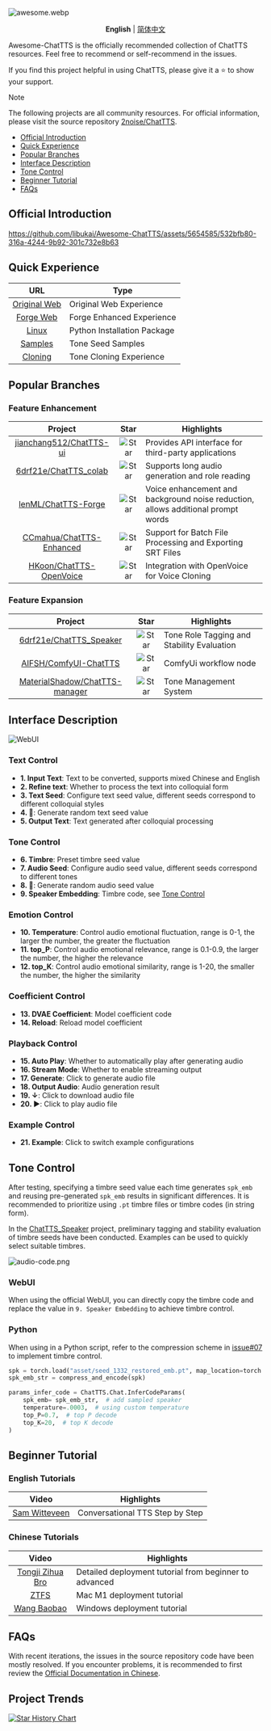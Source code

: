 ![awesome.webp](readme/awesome.webp)

<div align="center">

**English** | [简体中文](./README.md)

</div>

Awesome-ChatTTS is the officially recommended collection of ChatTTS resources. Feel free to recommend or self-recommend in the issues.

If you find this project helpful in using ChatTTS, please give it a ⭐️ to show your support.

> [!NOTE]
> The following projects are all community resources. For official information, please visit the source repository [2noise/ChatTTS](https://github.com/2noise/ChatTTS).

* [Official Introduction](#official-introduction)
* [Quick Experience](#quick-experience)
* [Popular Branches](#popular-branches)
* [Interface Description](#interface-description)
* [Tone Control](#tone-control)
* [Beginner Tutorial](#beginner-tutorial)
* [FAQs](#faqs)

## Official Introduction

https://github.com/libukai/Awesome-ChatTTS/assets/5654585/532bfb80-316a-4244-9b92-301c732e8b63

## Quick Experience

|                             URL                             | Type                        |
| :---------------------------------------------------------: | --------------------------- |
|           [ Original Web](https://chattts.com/#Demo)           | Original Web Experience     |
| [Forge Web](https://huggingface.co/spaces/lenML/ChatTTS-Forge) | Forge Enhanced Experience   |
|           [Linux](https://pypi.org/project/ChatTTS/)           | Python Installation Package |
|              [Samples](http://ttslist.aiqbh.com/)              | Tone Seed Samples           |
|          [Cloning](http://region-9.autodl.pro:41137/)          | Tone Cloning Experience     |

## Popular Branches

### Feature Enhancement

|                               Project                               |                                Star                                | Highlights                                                                       |
| :------------------------------------------------------------------: | :-----------------------------------------------------------------: | -------------------------------------------------------------------------------- |
|  [jianchang512/ChatTTS-ui](https://github.com/jianchang512/ChatTTS-ui)  | ![Star](https://img.shields.io/github/stars/jianchang512/ChatTTS-ui) | Provides API interface for third-party applications                              |
|    [6drf21e/ChatTTS_colab](https://github.com/6drf21e/ChatTTS_colab)    |  ![Star](https://img.shields.io/github/stars/6drf21e/ChatTTS_colab)  | Supports long audio generation and role reading                                  |
|      [lenML/ChatTTS-Forge](https://github.com/lenML/ChatTTS-Forge)      |   ![Star](https://img.shields.io/github/stars/lenML/ChatTTS-Forge)   | Voice enhancement and background noise reduction, allows additional prompt words |
| [CCmahua/ChatTTS-Enhanced](https://github.com/CCmahua/ChatTTS-Enhanced) | ![Star](https://img.shields.io/github/stars/CCmahua/ChatTTS-Enhanced) | Support for Batch File Processing and Exporting SRT Files                        |
|  [HKoon/ChatTTS-OpenVoice](https://github.com/HKoon/ChatTTS-OpenVoice)  | ![Star](https://img.shields.io/github/stars/HKoon/ChatTTS-OpenVoice) | Integration with OpenVoice for Voice Cloning                                     |

### Feature Expansion

|                                     Project                                     |                                   Star                                   | Highlights                                 |
| :------------------------------------------------------------------------------: | :-----------------------------------------------------------------------: | ------------------------------------------ |
|        [6drf21e/ChatTTS_Speaker](https://github.com/6drf21e/ChatTTS_Speaker)        |    ![Star](https://img.shields.io/github/stars/6drf21e/ChatTTS_Speaker)    | Tone Role Tagging and Stability Evaluation |
|          [AIFSH/ComfyUI-ChatTTS](https://github.com/AIFSH/ComfyUI-ChatTTS)          |     ![Star](https://img.shields.io/github/stars/AIFSH/ComfyUI-ChatTTS)     | ComfyUi workflow node                      |
| [MaterialShadow/ChatTTS-manager](https://github.com/MaterialShadow/ChatTTS-manager) | ![Star](https://img.shields.io/github/stars/MaterialShadow/ChatTTS-manager) | Tone Management System                     |

## Interface Description

![WebUI](readme/WebUI-CN.png)

### Text Control

* **1. Input Text**: Text to be converted, supports mixed Chinese and English
* **2. Refine text**: Whether to process the text into colloquial form
* **3. Text Seed**: Configure text seed value, different seeds correspond to different colloquial styles
* **4. 🎲**: Generate random text seed value
* **5. Output Text**: Text generated after colloquial processing

### Tone Control

* **6. Timbre**: Preset timbre seed value
* **7. Audio Seed**: Configure audio seed value, different seeds correspond to different tones
* **8. 🎲**: Generate random audio seed value
* **9. Speaker Embedding**: Timbre code, see [Tone Control](#tone-control)

### Emotion Control

* **10. Temperature**: Control audio emotional fluctuation, range is 0-1, the larger the number, the greater the fluctuation
* **11. top_P**: Control audio emotional relevance, range is 0.1-0.9, the larger the number, the higher the relevance
* **12. top_K**: Control audio emotional similarity, range is 1-20, the smaller the number, the higher the similarity

### Coefficient Control

* **13. DVAE Coefficient**: Model coefficient code
* **14. Reload**: Reload model coefficient

### Playback Control

* **15. Auto Play**: Whether to automatically play after generating audio
* **16. Stream Mode**: Whether to enable streaming output
* **17. Generate**: Click to generate audio file
* **18. Output Audio**: Audio generation result
* **19. ↓**: Click to download audio file
* **20. ▶️**: Click to play audio file

### Example Control

* **21. Example**: Click to switch example configurations

## Tone Control

After testing, specifying a timbre seed value each time generates `spk_emb` and reusing pre-generated `spk_emb` results in significant differences. It is recommended to prioritize using `.pt` timbre files or timbre codes (in string form).

In the [ChatTTS_Speaker](https://huggingface.co/spaces/taa/ChatTTS_Speaker) project, preliminary tagging and stability evaluation of timbre seeds have been conducted. Examples can be used to quickly select suitable timbres.

![audio-code.png](readme/audio-code.png)

### WebUI

When using the official WebUI, you can directly copy the timbre code and replace the value in `9. Speaker Embedding` to achieve timbre control.

### Python

When using in a Python script, refer to the compression scheme in [issue#07](https://github.com/6drf21e/ChatTTS_Speaker/issues/7) to implement timbre control.

``` python
spk = torch.load("asset/seed_1332_restored_emb.pt", map_location=torch.device('cpu')).detach()
spk_emb_str = compress_and_encode(spk)

params_infer_code = ChatTTS.Chat.InferCodeParams(
    spk_emb= spk_emb_str,  # add sampled speaker
    temperature=.0003,  # using custom temperature
    top_P=0.7,  # top P decode
    top_K=20,  # top K decode
)
```

## Beginner Tutorial

### English Tutorials

|                                                                    Video                                                                     | Highlights            |
|:-----------------------------------------------------------------------------------------------------------------------------------------:|----------------------|
|                     [Sam Witteveen](https://www.youtube.com/watch?v=L4klnZ5Lox8)                      | Conversational TTS Step by Step         |

### Chinese Tutorials

|                                                                    Video                                                                     | Highlights            |
|:-----------------------------------------------------------------------------------------------------------------------------------------:|----------------------|
|                     [Tongji Zihua Bro](https://www.bilibili.com/video/BV1Ui421v7JU/?vd_source=b958002f14b88fc59432b810e4448b72)                      | Detailed deployment tutorial from beginner to advanced |
|                      [ZTFS](https://www.bilibili.com/video/BV1nZ421p74z/?vd_source=6773fc664ee1e277b8a2290d66ebb7a3)                      | Mac M1 deployment tutorial   |
| [Wang Baobao](https://www.bilibili.com/video/BV1Ji421U74a/?spm_id_from=333.337.search-card.all.click&vd_source=6773fc664ee1e277b8a2290d66ebb7a3) | Windows deployment tutorial  |



## FAQs

With recent iterations, the issues in the source repository code have been mostly resolved. If you encounter problems, it is recommended to first review the [Official Documentation in Chinese](https://github.com/2noise/ChatTTS/blob/main/docs/cn/README.md). 

## Project Trends

[![Star History Chart](https://api.star-history.com/svg?repos=libukai/Awesome-ChatTTS&type=Date)](https://star-history.com/#libukai/Awesome-ChatTTS&Date)
